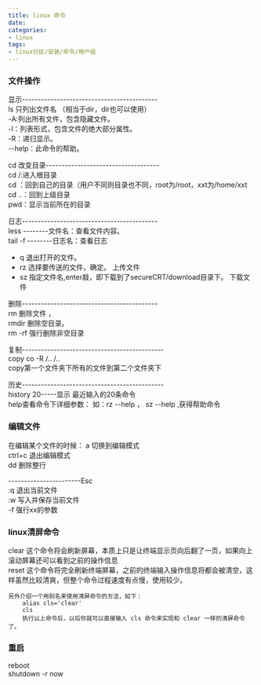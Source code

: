 ```yaml
---
title: linux 命令
date:
categories:
- linux
tags:
- linux分区/安装/命令/用户组
---
```


### 文件操作
显示-------------------------------------------  
ls 只列出文件名 （相当于dir，dir也可以使用）  
-A:列出所有文件，包含隐藏文件。  
-l：列表形式，包含文件的绝大部分属性。    
-R：递归显示。    
--help：此命令的帮助。  

cd 改变目录------------------------------------  
cd /:进入根目录  
cd ：回到自己的目录（用户不同则目录也不同，root为/root，xxt为/home/xxt  
cd ..：回到上级目录    
pwd：显示当前所在的目录   

日志-------------------------------------------  
less    --------文件名：查看文件内容。   
tail -f --------日志名：查看日志      
- q  退出打开的文件。      
-	rz 选择要传送的文件，确定。 上传文件     
-	sz 指定文件名,enter敲，即下载到了secureCRT/download目录下。 下载文件  

删除-------------------------------------------  
rm 删除文件 ，  
rmdir 删除空目录。  
rm -rf 强行删除非空目录  

复制---------------------------------------------  
copy co -R /.. /..   
copy第一个文件夹下所有的文件到第二个文件夹下   

历史---------------------------------------------  
history 20-----显示 最近输入的20条命令    
help查看命令下详细参数：  如：rz --help   ， sz --help ,获得帮助命令  

### 编辑文件
在编辑某个文件的时候： 
	a 切换到编辑模式   
	ctrl+c 退出编辑模式   
	dd 删除整行   

-----------------------Esc  
:q 退出当前文件    
:w 写入并保存当前文件   
-f 强行xx的参数   

### linux清屏命令
clear 这个命令将会刷新屏幕，本质上只是让终端显示页向后翻了一页，如果向上滚动屏幕还可以看到之前的操作信息  
reset 这个命令将完全刷新终端屏幕，之前的终端输入操作信息将都会被清空，这样虽然比较清爽，但整个命令过程速度有点慢，使用较少。  

	另外介绍一个用别名来使用清屏命令的方法，如下：
		alias cls='clear'
		cls
		执行以上命令后，以后你就可以直接输入 cls 命令来实现和 clear 一样的清屏命令了。


### 重启
reboot  
shutdown -r now  
